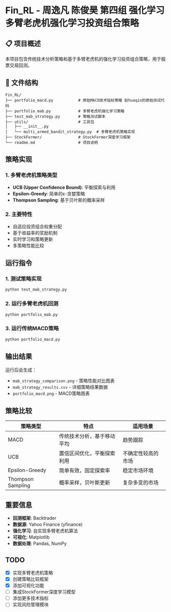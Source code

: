 # Fin_RL - 周逸凡 陈俊昊 第四组 强化学习 多臂老虎机强化学习投资组合策略

## 📋 项目概述

本项目包含传统技术分析策略和基于多臂老虎机的强化学习投资组合策略，用于股票交易回测。

## 📁 文件结构

```
Fin_RL/
├── portfolio_macd.py           # 原始MACD技术指标策略 赵huaqin的原始测试代码
├── portfolio_mab.py            # 多臂老虎机强化学习策略
├── test_mab_strategy.py        # 策略测试脚本
├── utils/                      # 工具包
│   ├── __init__.py
│   └── multi_armed_bandit_strategy.py  # 多臂老虎机策略实现
├── StockFormer/                # StockFormer深度学习框架
└── readme.md                   # 项目说明
```

## 策略实现

### 1. 多臂老虎机策略类型
- **UCB (Upper Confidence Bound)**: 平衡探索与利用
- **Epsilon-Greedy**: 简单的ε-贪婪策略  
- **Thompson Sampling**: 基于贝叶斯的概率采样

### 2. 主要特性
- 自适应投资组合权重分配
- 基于收益率的奖励机制
- 实时学习和策略更新
- 多策略性能比较

## 运行指令

### 1. 测试策略实现
```bash
python test_mab_strategy.py
```

### 2. 运行多臂老虎机回测
```bash
python portfolio_mab.py
```

### 3. 运行传统MACD策略
```bash
python portfolio_macd.py
```

## 输出结果

运行后会生成：
- `mab_strategy_comparison.png` - 策略性能对比图表
- `mab_strategy_results.csv` - 详细策略结果数据
- `portfolio_macd.png` - MACD策略图表

## 策略比较

| 策略类型 | 特点 | 适用场景 |
|---------|------|---------|
| MACD | 传统技术分析，基于移动平均 | 趋势跟踪 |
| UCB | 置信区间优化，平衡探索利用 | 不确定性较高的市场 |
| Epsilon-Greedy | 简单有效，固定探索率 | 稳定市场环境 |
| Thompson Sampling | 概率采样，贝叶斯更新 | 复杂多变的市场 |

## 重要信息

- **回测框架**: Backtrader
- **数据源**: Yahoo Finance (yfinance)
- **强化学习**: 自实现多臂老虎机算法
- **可视化**: Matplotlib
- **数据处理**: Pandas, NumPy

## TODO

- [x] 实现多臂老虎机策略
- [x] 创建策略比较框架
- [x] 添加可视化功能
- [ ] 集成StockFormer深度学习模型
- [ ] 添加更多技术指标
- [ ] 实现风险管理模块
